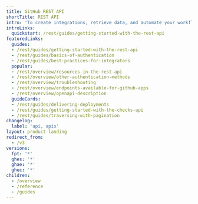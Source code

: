 ```yaml
---
title: GitHub REST API
shortTitle: REST API
intro: 'To create integrations, retrieve data, and automate your workflows, build with the {% data variables.product.prodname_dotcom %} REST API.'
introLinks:
  quickstart: /rest/guides/getting-started-with-the-rest-api
featuredLinks:
  guides:
  - /rest/guides/getting-started-with-the-rest-api
  - /rest/guides/basics-of-authentication
  - /rest/guides/best-practices-for-integrators
  popular:
  - /rest/overview/resources-in-the-rest-api
  - /rest/overview/other-authentication-methods
  - /rest/overview/troubleshooting
  - /rest/overview/endpoints-available-for-github-apps
  - /rest/overview/openapi-description
  guideCards:
  - /rest/guides/delivering-deployments
  - /rest/guides/getting-started-with-the-checks-api
  - /rest/guides/traversing-with-pagination
changelog:
  label: 'api, apis'
layout: product-landing
redirect_from:
  - /v3
versions:
  fpt: '*'
  ghes: '*'
  ghae: '*'
  ghec: '*'
children:
  - /overview
  - /reference
  - /guides
---
```


